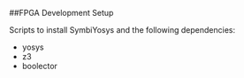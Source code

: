 ##FPGA Development Setup

Scripts to install SymbiYosys and the following dependencies: 
* yosys
* z3
* boolector

